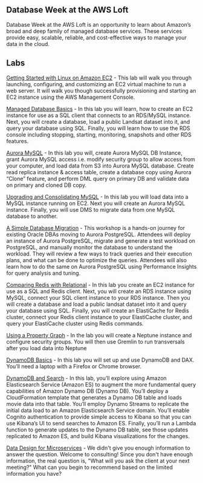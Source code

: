 ## Database Week at the AWS Loft

Database Week at the AWS Loft is an opportunity to learn about Amazon’s broad and deep family of managed database services. These services provide easy, scalable, reliable, and cost-effective ways to manage your data in the cloud.

## Labs

[Getting Started with Linux on Amazon EC2](https://github.com/wrbaldwin/db-week/blob/master/Labs/getting-started-with-ec2-linux.pdf) - This lab will walk you through launching, configuring, and customizing an EC2 virtual machine
to run a web server. It will walk you though successfully provisioning and starting an EC2
instance using the AWS Management Console.

[Managed Database Basics](https://github.com/wrbaldwin/db-week/blob/master/Labs/managed-database-basics.md) - In this lab you will learn, how to create an EC2 instance for use as a SQL client that connects to an RDS/MySQL instance. Next, you will create a database, load a public Landsat dataset into it, and query your database using SQL. Finally, you will learn how to use the RDS console including stopping, starting, monitoring, snapshots and other RDS features.

[Aurora MySQL](https://github.com/wrbaldwin/db-week/blob/master/Labs/aurora-mysql.pdf) - In this lab you will, create Aurora MySQL DB Instance, grant Aurora MySQL access i.e. modify security group to allow access from your computer, and load data from S3 into Aurora MySQL database. Create read replica instance & access table, create a database copy using Aurora “Clone” feature, and perform DML query on primary DB and validate data on primary and cloned DB copy.

[Upgrading and Consolidating MySQL](https://github.com/wrbaldwin/db-week/blob/master/Labs/upgrading-and-consolidating-mySQL.md) - In this lab you will load data into a MySQL instance running on EC2. Next you will create an Aurora MySQL instance. Finally, you will use DMS to migrate data from one MySQL database to another.

[A Simple Database Migration](https://github.com/wrbaldwin/db-week/blob/master/Labs/a-simple-database-migration) - This workshop is a hands-on journey for existing Oracle DBAs moving to Aurora PostgreSQL. Attendees will deploy an instance of Aurora PostgreSQL, migrate and generate a test workload on PostgreSQL, and manually monitor the database to understand the workload. They will review a few ways to track queries and their execution plans, and what can be done to optimize the queries. Attendees will also learn how to do the same on Aurora PostgreSQL using Performance Insights for query analysis and tuning.

[Comparing Redis with Relational](https://github.com/wrbaldwin/db-week/blob/master/Labs/comparing-redis-with-relational) - In this lab you create an EC2 instance for use as a SQL and Redis client. Next, you will create an RDS instance using MySQL, connect your SQL client instance to your RDS instance. Then you will create a database and load a public landsat dataset into it and query your database using SQL. Finally, you will create an ElastiCache for Redis cluster, connect your Redis client instance to your ElastiCache cluster, and query your ElastiCache cluster using Redis commands.

[Using a Property Graph](https://github.com/paulfryer/neptune-developer-workshop/blob/master/Labs/Airports/README.md) - In the lab you will create a Neptune instance and configure security groups. You will then use Gremlin to run transversals after you load data into Neptune

[DynamoDB Basics](https://github.com/wrbaldwin/db-week/blob/master/Labs/dynamoDB-basics) - In this lab you will set up and use DynamoDB and DAX. You’ll need a laptop with a Firefox or Chrome browser.

[DynamoDB and Search](https://github.com/wrbaldwin/db-week/tree/master/Labs) - In this lab, you’ll explore using Amazon Elasticsearch Service (Amazon ES) to augment the more fundamental query capabilities of Amazon Dynamo DB (Dynamo DB). You’ll deploy a CloudFormation template that generates a Dynamo DB table and loads movie data into that table. You’ll employ Dynamo Streams to replicate the initial data load to an Amazon Elasticsearch Service domain. You’ll enable Cognito authentication to provide simple access to Kibana so that you can use Kibana’s UI to send searches to Amazon ES. Finally, you’ll run a Lambda function to generate updates to the Dynamo DB table, see those updates replicated to Amazon ES, and build Kibana visualizations for the changes.

[Data Design for Microservices](https://github.com/wrbaldwin/db-week/blob/master/Labs/data-design-for-microservices.md) - We didn't give you enough information to answer the question. Welcome to consulting! Since you don't have enough information, the real question is, "What will you ask the client at your next meeting?" What can you begin to recommend based on the limited information you have?
